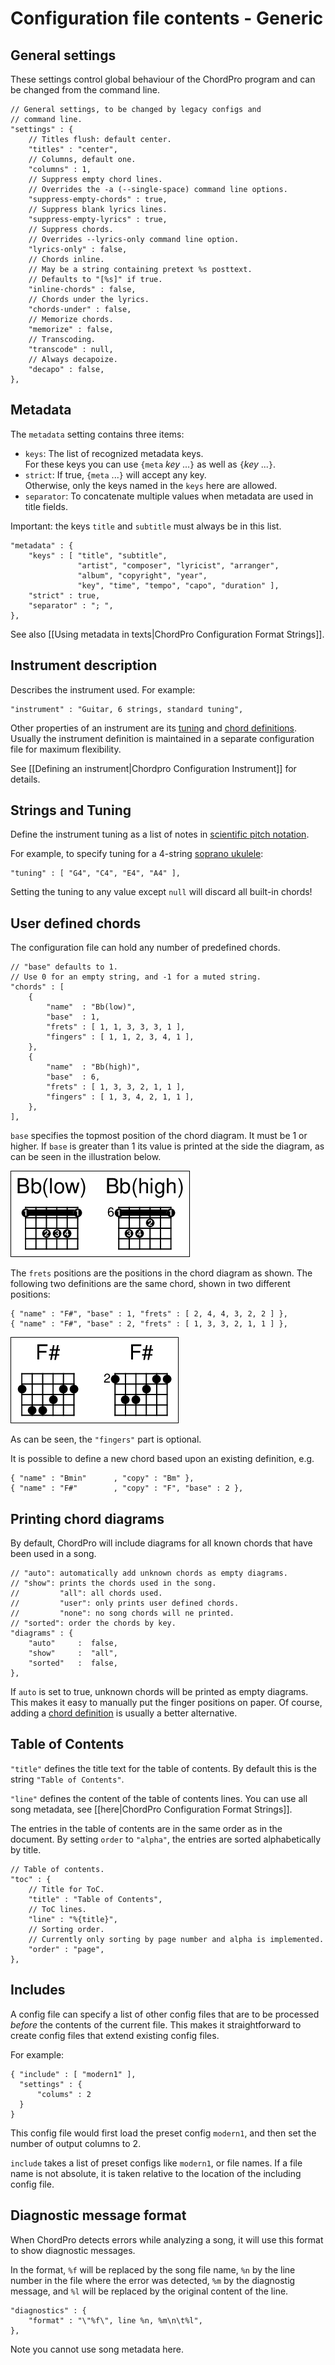 # Configuration file contents - Generic

## General settings

These settings control global behaviour of the ChordPro program and can be changed from the command line.

    // General settings, to be changed by legacy configs and
    // command line.
    "settings" : {
        // Titles flush: default center.
        "titles" : "center",
        // Columns, default one.
        "columns" : 1,
        // Suppress empty chord lines.
        // Overrides the -a (--single-space) command line options.
        "suppress-empty-chords" : true,
        // Suppress blank lyrics lines.
        "suppress-empty-lyrics" : true,
        // Suppress chords.
        // Overrides --lyrics-only command line option.
        "lyrics-only" : false,
        // Chords inline.
        // May be a string containing pretext %s posttext.
        // Defaults to "[%s]" if true.
        "inline-chords" : false,
        // Chords under the lyrics.
        "chords-under" : false,
        // Memorize chords.
        "memorize" : false,
        // Transcoding.
        "transcode" : null,
        // Always decapoize.
        "decapo" : false,
    },

## Metadata

The `metadata` setting contains three items:

* `keys`: The list of recognized metadata keys.  
For these keys you can use `{meta` _key_ ...`}` as well as `{`_key_ ...`}`.
* `strict`: If true, `{meta` ...`}` will accept any key.  
Otherwise, only the keys named in the `keys` here are allowed.
* `separator`: To concatenate multiple values when metadata are used in title fields.

Important: the keys `title` and `subtitle` must always be in this list.

    "metadata" : {
        "keys" : [ "title", "subtitle",
                   "artist", "composer", "lyricist", "arranger",
                   "album", "copyright", "year",
                   "key", "time", "tempo", "capo", "duration" ],
        "strict" : true,
        "separator" : "; ",
    },

See also [[Using metadata in texts|ChordPro Configuration Format Strings]].

## Instrument description

Describes the instrument used. For example:

    "instrument" : "Guitar, 6 strings, standard tuning",

Other properties of an instrument are its [tuning](#strings-and-tuning) and [chord definitions](#user-defined-chords). Usually the instrument definition is maintained in a separate configuration file for maximum flexibility.

See [[Defining an instrument|Chordpro Configuration Instrument]] for details.

## Strings and Tuning

Define the instrument tuning as a list of notes in [scientific pitch notation](https://en.wikipedia.org/wiki/Scientific_pitch_notation).

For example, to specify tuning for a 4-string [soprano ukulele](https://en.wikipedia.org/wiki/Ukulele#Tuning):

    "tuning" : [ "G4", "C4", "E4", "A4" ],

Setting the tuning to any value except `null` will discard all built-in chords!

## User defined chords

The configuration file can hold any number of predefined chords.

    // "base" defaults to 1.
    // Use 0 for an empty string, and -1 for a muted string.
    "chords" : [
        {
            "name"  : "Bb(low)",
            "base"  : 1,
            "frets" : [ 1, 1, 3, 3, 3, 1 ],
            "fingers" : [ 1, 1, 2, 3, 4, 1 ],
        },
        {
            "name"  : "Bb(high)",
            "base"  : 6,
            "frets" : [ 1, 3, 3, 2, 1, 1 ],
            "fingers" : [ 1, 3, 4, 2, 1, 1 ],
        },
    ],

`base` specifies the topmost position of the chord diagram. It must be 1 or higher. If `base` is greater than 1 its value is printed at the side the diagram, as can be seen in the illustration below.

![](images/ex_chords.png)

The `frets` positions are the positions in the chord diagram as shown. The following two definitions are the same chord, shown in two different positions:

    { "name" : "F#", "base" : 1, "frets" : [ 2, 4, 4, 3, 2, 2 ] },
    { "name" : "F#", "base" : 2, "frets" : [ 1, 3, 3, 2, 1, 1 ] },

![](images/ex_chords2.png)

As can be seen, the `"fingers"` part is optional.

It is possible to define a new chord based upon an existing
definition, e.g.

    { "name" : "Bmin"      , "copy" : "Bm" },
    { "name" : "F#"        , "copy" : "F", "base" : 2 },
	

## Printing chord diagrams

By default, ChordPro will include diagrams for all known chords that have been used in a song.

    // "auto": automatically add unknown chords as empty diagrams.
    // "show": prints the chords used in the song.
    //         "all": all chords used.
    //         "user": only prints user defined chords.
    //         "none": no song chords will ne printed.
    // "sorted": order the chords by key.
    "diagrams" : {
        "auto"     :  false,
        "show"     :  "all",
        "sorted"   :  false,
    },

If `auto` is set to true, unknown chords will be printed as empty diagrams. This makes it easy to manually put the finger positions on paper. Of course, adding a [chord definition](#user-defined-chords) is usually a better alternative.

## Table of Contents

`"title"` defines the title text for the table of contents. By default
this is the string `"Table of Contents"`.

`"line"` defines the content of the table of contents lines. You can
use all song metadata, see [[here|ChordPro Configuration Format Strings]].

The entries in the table of contents are in the same order as in
the document. By setting `order` to `"alpha"`, the entries are sorted
alphabetically by title.

    // Table of contents.
    "toc" : {
        // Title for ToC.
        "title" : "Table of Contents",
        // ToC lines.
        "line" : "%{title}",
        // Sorting order.
        // Currently only sorting by page number and alpha is implemented.
        "order" : "page",
    },

## Includes

A config file can specify a list of other config files that are to be processed *before* the contents of the current file. This makes it straightforward to create config files that extend existing config files.

For example:

    { "include" : [ "modern1" ],
      "settings" : {
          "colums" : 2
      }
    }

This config file would first load the preset config `modern1`, and then set the number of output columns to 2.

`include` takes a list of preset configs like `modern1`, or file names. If a file name is not absolute, it is taken relative to the location of the including config file.

## Diagnostic message format

When ChordPro detects errors while analyzing a song, it will use this format to show diagnostic messages.

In the format, `%f` will be replaced by the song file name, `%n` by the line number in the file where the error was detected, `%m` by the diagnostig message, and `%l` will be replaced by the original content of the line.

    "diagnostics" : {
        "format" : "\"%f\", line %n, %m\n\t%l",
    },

Note you cannot use song metadata here.
